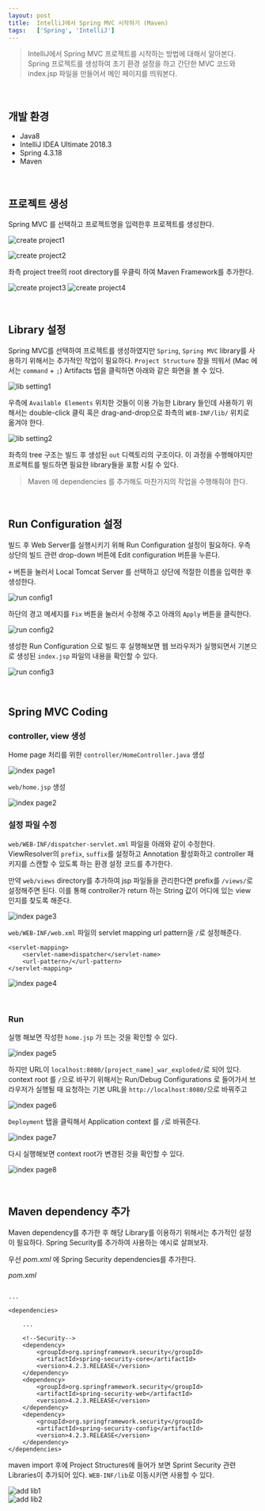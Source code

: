 ```yaml
---
layout: post
title:  IntelliJ에서 Spring MVC 시작하기 (Maven)
tags:   ['Spring', 'IntelliJ']
---
```


> IntelliJ에서 Spring MVC 프로젝트를 시작하는 방법에 대해서 알아본다. Spring 프로젝트를 생성하여 초기 환경 설정을 하고 간단한 MVC 코드와 index.jsp 파일을 만들어서 메인 페이지를 띄워본다.  

<br/>  

## 개발 환경
- Java8
- IntelliJ IDEA Ultimate 2018.3
- Spring 4.3.18
- Maven

<br/>  

## 프로젝트 생성  

Spring MVC 를 선택하고 프로젝트명을 입력한후 프로젝트를 생성한다.  

![create project1](/images/intellij-spring-start/create_project1.png)  

![create project2](/images/intellij-spring-start/create_project2.png)  

좌측 project tree의 root directory를 우클릭 하여 Maven Framework를 추가한다.  

![create project3](/images/intellij-spring-start/create_project3.png)
![create project4](/images/intellij-spring-start/create_project4.png)  

<br/>

## Library 설정  

Spring MVC를 선택하여 프로젝트를 생성하였지만 `Spring`, `Spring MVC` library를 사용하기 위해서는 추가적인 작업이 필요하다. `Project Structure` 창을 띄워서 (Mac 에서는 `command` + `;`) Artifacts 탭을 클릭하면 아래와 같은 화면을 볼 수 있다.  

![lib setting1](/images/intellij-spring-start/lib_setting1.png)   

우측에 `Available Elements` 위치한 것들이 이용 가능한 Library 들인데 사용하기 위해서는 double-click 클릭 혹은 drag-and-drop으로 좌측의 `WEB-INF/lib/` 위치로 옮겨야 한다.

![lib setting2](/images/intellij-spring-start/lib_setting2.png)  

좌측의 tree 구조는 빌드 후 생성된 `out` 디렉토리의 구조이다. 이 과정을 수행해야지만 프로젝트를 빌드하면 필요한 library들을 포함 시킬 수 있다.  

> Maven 에 dependencies 를 추가해도 마찬가지의 작업을 수행해줘야 한다.

<br/>  

## Run Configuration 설정   

빌드 후 Web Server를 실행시키기 위해 Run Configuration 설정이 필요하다. 우측 상단의 빌드 관련 drop-down 버튼에 Edit configuration 버튼을 누른다.  

`+` 버튼을 눌러서 Local Tomcat Server 를 선택하고 상단에 적절한 이름을 입력한 후 생성한다.  

![run config1](/images/intellij-spring-start/run_config1.png)  

하단의 경고 메세지를 `Fix` 버튼을 눌러서 수정해 주고 아래의 `Apply` 버튼을 클릭한다.  

![run config2](/images/intellij-spring-start/run_config2.png)  

생성한 Run Configuration 으로 빌드 후 실행해보면 웹 브라우저가 실행되면서 기본으로 생성된 `index.jsp` 파일의 내용을 확인할 수 있다.  

![run config3](/images/intellij-spring-start/run_config3.png)  

<br/>  

## Spring MVC Coding

### controller, view 생성

Home page 처리를 위한 `controller/HomeController.java` 생성  

![index page1](/images/intellij-spring-start/index_page1.png)   

`web/home.jsp` 생성   

![index page2](/images/intellij-spring-start/index_page2.png)   

### 설정 파일 수정     

`web/WEB-INF/dispatcher-servlet.xml` 파일을 아래와 같이 수정한다. ViewResolver의 `prefix`, `suffix`를 설정하고 Annotation 활성화하고 controller 패키지를 스캔할 수 있도록 하는 환경 설정 코드를 추가한다.  

만약 `web/views` directory를 추가하여 jsp 파일들을 관리한다면 prefix를 `/views/`로 설정해주면 된다. 이를 통해 controller가 return 하는 String 값이 어디에 있는 view 인지를 찾도록 해준다.   

![index page3](/images/intellij-spring-start/index_page3.png)   

`web/WEB-INF/web.xml` 파일의 servlet mapping url pattern을 `/`로 설정해준다.

```
<servlet-mapping>
    <servlet-name>dispatcher</servlet-name>
    <url-pattern>/</url-pattern>
</servlet-mapping>
```  

![index page4](/images/intellij-spring-start/index_page4.png)   

<br/>  

### Run  
실행 해보면 작성한 `home.jsp` 가 뜨는 것을 확인할 수 있다.  

![index page5](/images/intellij-spring-start/index_page5.png)  

하지만 URL이 `localhost:8080/[project_name]_war_exploded/`로 되어 있다. context root 를 `/`으로 바꾸기 위해서는 Run/Debug Configurations 로 들어가서 브라우저가 실행될 때 요청하는 기본 URL을 `http://localhost:8080/`으로 바꿔주고  

![index page6](/images/intellij-spring-start/index_page6.png)  

`Deployment` 탭을 클릭해서 Application context 를 `/`로 바꿔준다.

![index page7](/images/intellij-spring-start/index_page7.png)  

다시 실행해보면 context root가 변경된 것을 확인할 수 있다.  

![index page8](/images/intellij-spring-start/index_page8.png)   

<br/>  

## Maven dependency 추가  

Maven dependency를 추가한 후 해당 Library를 이용하기 위해서는 추가적인 설정이 필요하다. Spring Security를 추가하여 사용하는 예시로 살펴보자.  

우선 _pom.xml_ 에 Spring Security dependencies를 추가한다.  

_pom.xml_
```

...

<dependencies>

    ...

    <!--Security-->
    <dependency>
        <groupId>org.springframework.security</groupId>
        <artifactId>spring-security-core</artifactId>
        <version>4.2.3.RELEASE</version>
    </dependency>
    <dependency>
        <groupId>org.springframework.security</groupId>
        <artifactId>spring-security-web</artifactId>
        <version>4.2.3.RELEASE</version>
    </dependency>
    <dependency>
        <groupId>org.springframework.security</groupId>
        <artifactId>spring-security-config</artifactId>
        <version>4.2.3.RELEASE</version>
    </dependency>
</dependencies>
```  

maven import 후에 Project Structures에 들어가 보면 Sprint Security 관련 Libraries이 추가되어 있다. `WEB-INF/lib`로 이동시키면 사용할 수 있다.  

![add lib1](/images/intellij-spring-start/add_lib1.png)   
![add lib2](/images/intellij-spring-start/add_lib2.png)  
